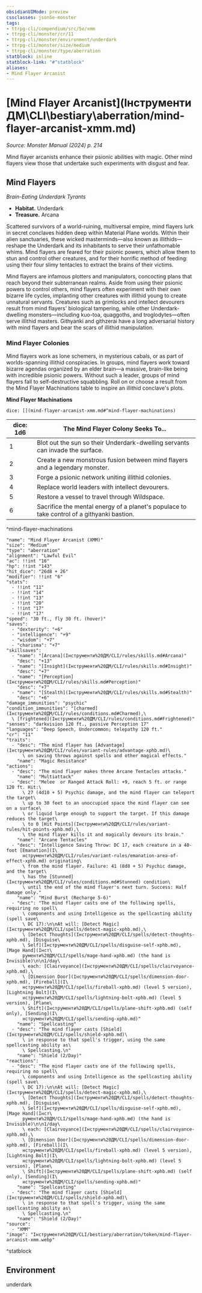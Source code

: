 ```yaml
---
obsidianUIMode: preview
cssclasses: json5e-monster
tags:
- ttrpg-cli/compendium/src/5e/xmm
- ttrpg-cli/monster/cr/11
- ttrpg-cli/monster/environment/underdark
- ttrpg-cli/monster/size/medium
- ttrpg-cli/monster/type/aberration
statblock: inline
statblock-link: "#^statblock"
aliases:
- Mind Flayer Arcanist
---
```

# [Mind Flayer Arcanist](Інструменти ДМ\CLI\bestiary\aberration/mind-flayer-arcanist-xmm.md)
*Source: Monster Manual (2024) p. 214*  

Mind flayer arcanists enhance their psionic abilities with magic. Other mind flayers view those that undertake such experiments with disgust and fear.

## Mind Flayers

*Brain-Eating Underdark Tyrants*

- **Habitat.** Underdark  
- **Treasure.** Arcana  

Scattered survivors of a world-ruining, multiversal empire, mind flayers lurk in secret conclaves hidden deep within Material Plane worlds. Within their alien sanctuaries, these wicked masterminds—also known as illithids—reshape the Underdark and its inhabitants to serve their unfathomable whims. Mind flayers are feared for their psionic powers, which allow them to stun and control other creatures, and for their horrific method of feeding: using their four slimy tentacles to extract the brains of their victims.

Mind flayers are infamous plotters and manipulators, concocting plans that reach beyond their subterranean realms. Aside from using their psionic powers to control others, mind flayers often experiment with their own bizarre life cycles, implanting other creatures with illithid young to create unnatural servants. Creatures such as grimlocks and intellect devourers result from mind flayers' biological tampering, while other Underdark-dwelling monsters—including kuo-toa, quaggoths, and troglodytes—often serve illithid masters. Githyanki and githzerai have a long adversarial history with mind flayers and bear the scars of illithid manipulation.

### Mind Flayer Colonies

Mind flayers work as lone schemers, in mysterious cabals, or as part of worlds-spanning illithid conspiracies. In groups, mind flayers work toward bizarre agendas organized by an elder brain—a massive, brain-like being with incredible psionic powers. Without such a leader, groups of mind flayers fall to self-destructive squabbling. Roll on or choose a result from the Mind Flayer Machinations table to inspire an illithid conclave's plots.

**Mind Flayer Machinations**

`dice: [](mind-flayer-arcanist-xmm.md#^mind-flayer-machinations)`

| dice: 1d6 | The Mind Flayer Colony Seeks To... |
|-----------|------------------------------------|
| 1 | Blot out the sun so their Underdark-dwelling servants can invade the surface. |
| 2 | Create a new monstrous fusion between mind flayers and a legendary monster. |
| 3 | Forge a psionic network uniting illithid colonies. |
| 4 | Replace world leaders with intellect devourers. |
| 5 | Restore a vessel to travel through Wildspace. |
| 6 | Sacrifice the mental energy of a planet's populace to take control of a githyanki bastion. |
^mind-flayer-machinations

```statblock
"name": "Mind Flayer Arcanist (XMM)"
"size": "Medium"
"type": "aberration"
"alignment": "Lawful Evil"
"ac": !!int "16"
"hp": !!int "143"
"hit_dice": "26d8 + 26"
"modifier": !!int "6"
"stats":
  - !!int "11"
  - !!int "14"
  - !!int "13"
  - !!int "20"
  - !!int "17"
  - !!int "17"
"speed": "30 ft., fly 30 ft. (hover)"
"saves":
  - "dexterity": "+6"
  - "intelligence": "+9"
  - "wisdom": "+7"
  - "charisma": "+7"
"skillsaves":
  - "name": "[Arcana](Інструменти%20ДМ/CLI/rules/skills.md#Arcana)"
    "desc": "+13"
  - "name": "[Insight](Інструменти%20ДМ/CLI/rules/skills.md#Insight)"
    "desc": "+7"
  - "name": "[Perception](Інструменти%20ДМ/CLI/rules/skills.md#Perception)"
    "desc": "+7"
  - "name": "[Stealth](Інструменти%20ДМ/CLI/rules/skills.md#Stealth)"
    "desc": "+6"
"damage_immunities": "psychic"
"condition_immunities": "[charmed](Інструменти%20ДМ/CLI/rules/conditions.md#Charmed),\
  \ [frightened](Інструменти%20ДМ/CLI/rules/conditions.md#Frightened)"
"senses": "darkvision 120 ft., passive Perception 17"
"languages": "Deep Speech, Undercommon; telepathy 120 ft."
"cr": "11"
"traits":
  - "desc": "The mind flayer has [Advantage](Інструменти%20ДМ/CLI/rules/variant-rules/advantage-xphb.md)\
      \ on saving throws against spells and other magical effects."
    "name": "Magic Resistance"
"actions":
  - "desc": "The mind flayer makes three Arcane Tentacles attacks."
    "name": "Multiattack"
  - "desc": "Melee  or Ranged Attack Roll: +9, reach 5 ft. or range 120 ft. Hit:\
      \ 27 (4d10 + 5) Psychic damage, and the mind flayer can teleport the target\
      \ up to 30 feet to an unoccupied space the mind flayer can see on a surface\
      \ or liquid large enough to support the target. If this damage reduces the target\
      \ to 0 [Hit Points](Інструменти%20ДМ/CLI/rules/variant-rules/hit-points-xphb.md),\
      \ the mind flayer kills it and magically devours its brain."
    "name": "Arcane Tentacles"
  - "desc": "Intelligence Saving Throw: DC 17, each creature in a 40-foot [Emanation](І\
      нструменти%20ДМ/CLI/rules/variant-rules/emanation-area-of-effect-xphb.md) originating\
      \ from the mind flayer. Failure: 41 (8d8 + 5) Psychic damage, and the target\
      \ has the [Stunned](Інструменти%20ДМ/CLI/rules/conditions.md#Stunned) condition\
      \ until the end of the mind flayer's next turn. Success: Half damage only."
    "name": "Mind Burst (Recharge 5-6)"
  - "desc": "The mind flayer casts one of the following spells, requiring no spell\
      \ components and using Intelligence as the spellcasting ability (spell save\
      \ DC 17):\n\nAt will: [Detect Magic](Інструменти%20ДМ/CLI/spells/detect-magic-xphb.md),\
      \ [Detect Thoughts](Інструменти%20ДМ/CLI/spells/detect-thoughts-xphb.md), [Disguise\
      \ Self](Інструменти%20ДМ/CLI/spells/disguise-self-xphb.md), [Mage Hand](Інст\
      рументи%20ДМ/CLI/spells/mage-hand-xphb.md) (the hand is Invisible)\n\n1/day\
      \ each: [Clairvoyance](Інструменти%20ДМ/CLI/spells/clairvoyance-xphb.md),\
      \ [Dimension Door](Інструменти%20ДМ/CLI/spells/dimension-door-xphb.md), [Fireball](І\
      нструменти%20ДМ/CLI/spells/fireball-xphb.md) (level 5 version), [Lightning Bolt](І\
      нструменти%20ДМ/CLI/spells/lightning-bolt-xphb.md) (level 5 version), [Plane\
      \ Shift](Інструменти%20ДМ/CLI/spells/plane-shift-xphb.md) (self only), [Sending](І\
      нструменти%20ДМ/CLI/spells/sending-xphb.md)"
    "name": "Spellcasting"
  - "desc": "The mind flayer casts [Shield](Інструменти%20ДМ/CLI/spells/shield-xphb.md)\
      \ in response to that spell's trigger, using the same spellcasting ability as\
      \ Spellcasting.\n"
    "name": "Shield (2/Day)"
"reactions":
  - "desc": "The mind flayer casts one of the following spells, requiring no spell\
      \ components and using Intelligence as the spellcasting ability (spell save\
      \ DC 17):\n\nAt will: [Detect Magic](Інструменти%20ДМ/CLI/spells/detect-magic-xphb.md),\
      \ [Detect Thoughts](Інструменти%20ДМ/CLI/spells/detect-thoughts-xphb.md), [Disguise\
      \ Self](Інструменти%20ДМ/CLI/spells/disguise-self-xphb.md), [Mage Hand](Інст\
      рументи%20ДМ/CLI/spells/mage-hand-xphb.md) (the hand is Invisible)\n\n1/day\
      \ each: [Clairvoyance](Інструменти%20ДМ/CLI/spells/clairvoyance-xphb.md),\
      \ [Dimension Door](Інструменти%20ДМ/CLI/spells/dimension-door-xphb.md), [Fireball](І\
      нструменти%20ДМ/CLI/spells/fireball-xphb.md) (level 5 version), [Lightning Bolt](І\
      нструменти%20ДМ/CLI/spells/lightning-bolt-xphb.md) (level 5 version), [Plane\
      \ Shift](Інструменти%20ДМ/CLI/spells/plane-shift-xphb.md) (self only), [Sending](І\
      нструменти%20ДМ/CLI/spells/sending-xphb.md)"
    "name": "Spellcasting"
  - "desc": "The mind flayer casts [Shield](Інструменти%20ДМ/CLI/spells/shield-xphb.md)\
      \ in response to that spell's trigger, using the same spellcasting ability as\
      \ Spellcasting.\n"
    "name": "Shield (2/Day)"
"source":
  - "XMM"
"image": "Інструменти%20ДМ/CLI/bestiary/aberration/token/mind-flayer-arcanist-xmm.webp"
```
^statblock

## Environment

underdark